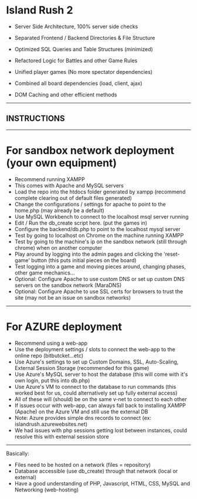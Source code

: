 # Island Rush 2

- Server Side Architecture, 100% server side checks

- Separated Frontend / Backend Directories & File Structure

- Optimized SQL Queries and Table Structures (minimized)

- Refactored Logic for Battles and other Game Rules

- Unified player games (No more spectator dependencies)

- Combined all board dependencies (load, client, ajax)

- DOM Caching and other efficient methods

------------

## INSTRUCTIONS

------------

# For sandbox network deployment (your own equipment)
- Recommend running XAMPP
- This comes with Apache and MySQL servers
- Load the repo into the htdocs folder generated by xampp (recommend complete clearing out of default files generated)
- Change the configurations / settings for apache to point to the home.php (may already be a default)
- Use MySQL Workbench to connect to the localhost msql server running
- Edit / Run the db_create script here. (put the games in)
- Configure the backend/db.php to point to the localhost mysql server
- Test by going to localhost on Chrome on the machine running XAMPP
- Test by going to the machine's ip on the sandbox network (still through chrome) when on another computer
- Play around by logging into the admin pages and clicking the 'reset-game' button (this puts initial pieces on the board)
- Test logging into a game and moving pieces around, changing phases, other game mechanics...
- Optional: Configure Apache to use custom DNS or set up custom DNS servers on the sandbox network (MaraDNS)
- Optional: Configure Apache to use SSL certs for browsers to trust the site (may not be an issue on sandbox networks)

------------

# For AZURE deployment
- Recommend using a web-app
- Use the deployment settings / slots to connect the web-app to the online repo (bitbutcket...etc)
- Use Azure's settings to set up Custom Domains, SSL, Auto-Scaling, External Session Storage (recommended for this game)
- Use Azure's MySQL server to host the database (this will come with it's own login, put this into db.php)
- Use Azure's VM to connect to the database to run commands (this worked best for us, could alternatively set up fully external access)
- All of these will (should) be on the same v-net to connect to each other
- If issues occur with web-app, can always fall back to installing XAMPP (Apache) on the Azure VM and still use the external DB
- Note: Azure provides simple dns records to connect (ex: islandrush.azurewebsites.net)
- We had issues with php sessions getting lost between instances, could resolve this with external session store

-------------
Basically:

- Files need to be hosted on a network (files = repository)
- Database accessible (use db_create) through that network (local or external)
- Have a good understanding of PHP, Javascript, HTML, CSS, MySQL and Networking (web-hosting)

